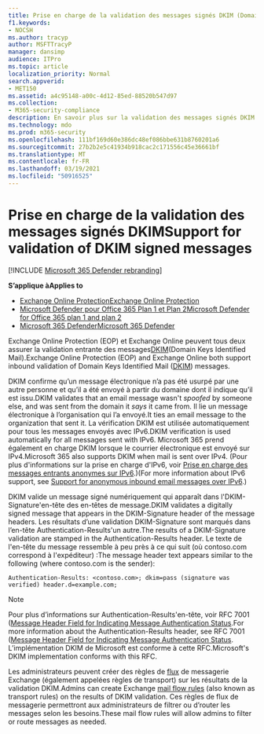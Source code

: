 ```yaml
---
title: Prise en charge de la validation des messages signés DKIM (Domain Keys Identified Mail)
f1.keywords:
- NOCSH
ms.author: tracyp
author: MSFTTracyP
manager: dansimp
audience: ITPro
ms.topic: article
localization_priority: Normal
search.appverid:
- MET150
ms.assetid: a4c95148-a00c-4d12-85ed-88520b547d97
ms.collection:
- M365-security-compliance
description: En savoir plus sur la validation des messages signés DKIM dans Exchange Online Protection et Exchange Online
ms.technology: mdo
ms.prod: m365-security
ms.openlocfilehash: 111bf169d60e386dc48ef086bbe631b8760201a6
ms.sourcegitcommit: 27b2b2e5c41934b918cac2c171556c45e36661bf
ms.translationtype: MT
ms.contentlocale: fr-FR
ms.lasthandoff: 03/19/2021
ms.locfileid: "50916525"
---
```

# <a name="support-for-validation-of-dkim-signed-messages"></a><span data-ttu-id="b2027-103">Prise en charge de la validation des messages signés DKIM</span><span class="sxs-lookup"><span data-stu-id="b2027-103">Support for validation of DKIM signed messages</span></span>

[!INCLUDE [Microsoft 365 Defender rebranding](../includes/microsoft-defender-for-office.md)]

<span data-ttu-id="b2027-104">**S’applique à**</span><span class="sxs-lookup"><span data-stu-id="b2027-104">**Applies to**</span></span>
- [<span data-ttu-id="b2027-105">Exchange Online Protection</span><span class="sxs-lookup"><span data-stu-id="b2027-105">Exchange Online Protection</span></span>](exchange-online-protection-overview.md)
- [<span data-ttu-id="b2027-106">Microsoft Defender pour Office 365 Plan 1 et Plan 2</span><span class="sxs-lookup"><span data-stu-id="b2027-106">Microsoft Defender for Office 365 plan 1 and plan 2</span></span>](office-365-atp.md)
- [<span data-ttu-id="b2027-107">Microsoft 365 Defender</span><span class="sxs-lookup"><span data-stu-id="b2027-107">Microsoft 365 Defender</span></span>](../mtp/microsoft-threat-protection.md)

<span data-ttu-id="b2027-108">Exchange Online Protection (EOP) et Exchange Online peuvent tous deux assurer la validation entrante des messages[DKIM](https://www.rfc-editor.org/rfc/rfc6376.txt)(Domain Keys Identified Mail).</span><span class="sxs-lookup"><span data-stu-id="b2027-108">Exchange Online Protection (EOP) and Exchange Online both support inbound validation of Domain Keys Identified Mail ([DKIM](https://www.rfc-editor.org/rfc/rfc6376.txt)) messages.</span></span>

<span data-ttu-id="b2027-109">DKIM confirme qu’un message  électronique n’a pas été usurpé par  une autre personne et qu’il a été envoyé à partir du domaine dont il indique qu’il est issu.</span><span class="sxs-lookup"><span data-stu-id="b2027-109">DKIM validates that an email message wasn't *spoofed* by someone else, and was sent from the domain it *says* it came from.</span></span> <span data-ttu-id="b2027-110">Il lie un message électronique à l’organisation qui l’a envoyé.</span><span class="sxs-lookup"><span data-stu-id="b2027-110">It ties an email message to the organization that sent it.</span></span> <span data-ttu-id="b2027-111">La vérification DKIM est utilisée automatiquement pour tous les messages envoyés avec IPv6.</span><span class="sxs-lookup"><span data-stu-id="b2027-111">DKIM verification is used automatically for all messages sent with IPv6.</span></span> <span data-ttu-id="b2027-112">Microsoft 365 prend également en charge DKIM lorsque le courrier électronique est envoyé sur IPv4.</span><span class="sxs-lookup"><span data-stu-id="b2027-112">Microsoft 365 also supports DKIM when mail is sent over IPv4.</span></span> <span data-ttu-id="b2027-113">(Pour plus d'informations sur la prise en charge d'IPv6, voir [Prise en charge des messages entrants anonymes sur IPv6](support-for-anonymous-inbound-email-messages-over-ipv6.md).)</span><span class="sxs-lookup"><span data-stu-id="b2027-113">(For more information about IPv6 support, see [Support for anonymous inbound email messages over IPv6](support-for-anonymous-inbound-email-messages-over-ipv6.md).)</span></span>

<span data-ttu-id="b2027-114">DKIM valide un message signé numériquement qui apparaît dans l'DKIM-Signature'en-tête des en-têtes de message.</span><span class="sxs-lookup"><span data-stu-id="b2027-114">DKIM validates a digitally signed message that appears in the DKIM-Signature header of the message headers.</span></span> <span data-ttu-id="b2027-115">Les résultats d’une validation DKIM-Signature sont marqués dans l’en-tête Authentication-Results'un autre.</span><span class="sxs-lookup"><span data-stu-id="b2027-115">The results of a DKIM-Signature validation are stamped in the Authentication-Results header.</span></span> <span data-ttu-id="b2027-116">Le texte de l'en-tête du message ressemble à peu près à ce qui suit (où contoso.com correspond à l'expéditeur) :</span><span class="sxs-lookup"><span data-stu-id="b2027-116">The message header text appears similar to the following (where contoso.com is the sender):</span></span>

 `Authentication-Results: <contoso.com>; dkim=pass (signature was verified) header.d=example.com;`

> [!NOTE]
> <span data-ttu-id="b2027-117">Pour plus d’informations sur Authentication-Results'en-tête, voir RFC 7001 ([Message Header Field for Indicating Message Authentication Status](https://www.rfc-editor.org/rfc/rfc7001.txt).</span><span class="sxs-lookup"><span data-stu-id="b2027-117">For more information about the Authentication-Results header, see RFC 7001 ([Message Header Field for Indicating Message Authentication Status](https://www.rfc-editor.org/rfc/rfc7001.txt).</span></span> <span data-ttu-id="b2027-118">L’implémentation DKIM de Microsoft est conforme à cette RFC.</span><span class="sxs-lookup"><span data-stu-id="b2027-118">Microsoft's DKIM implementation conforms with this RFC.</span></span>

<span data-ttu-id="b2027-119">Les administrateurs peuvent créer des règles de [flux](/exchange/security-and-compliance/mail-flow-rules/mail-flow-rules) de messagerie Exchange (également appelées règles de transport) sur les résultats de la validation DKIM.</span><span class="sxs-lookup"><span data-stu-id="b2027-119">Admins can create Exchange [mail flow rules](/exchange/security-and-compliance/mail-flow-rules/mail-flow-rules) (also known as transport rules) on the results of DKIM validation.</span></span> <span data-ttu-id="b2027-120">Ces règles de flux de messagerie permettront aux administrateurs de filtrer ou d’router les messages selon les besoins.</span><span class="sxs-lookup"><span data-stu-id="b2027-120">These mail flow rules will allow admins to filter or route messages as needed.</span></span>